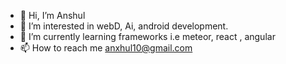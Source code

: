 - 👋 Hi, I’m Anshul
- 👀 I’m interested in webD, Ai, android development.
- 🌱 I’m currently learning frameworks i.e meteor, react , angular
- 📫 How to reach me anxhul10@gmail.com

<!---
Anxhul10/Anxhul10 is a ✨ special ✨ repository because its `README.md` (this file) appears on your GitHub profile.
You can click the Preview link to take a look at your changes.
--->

